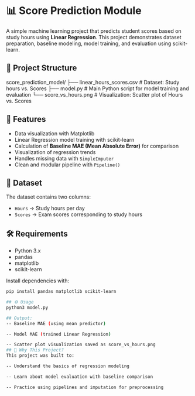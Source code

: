 # 📊 Score Prediction Module

A simple machine learning project that predicts student scores based on study hours using **Linear Regression**. This project demonstrates dataset preparation, baseline modeling, model training, and evaluation using scikit-learn.

## 📂 Project Structure
score_prediction_model/
├── linear_hours_scores.csv # Dataset: Study hours vs. Scores
├── model.py # Main Python script for model training and evaluation
└── score_vs_hours.png # Visualization: Scatter plot of Hours vs. Scores


## 🚀 Features
- Data visualization with Matplotlib
- Linear Regression model training with scikit-learn
- Calculation of **Baseline MAE (Mean Absolute Error)** for comparison
- Visualization of regression trends
- Handles missing data with `SimpleImputer`
- Clean and modular pipeline with `Pipeline()`

## 📁 Dataset
The dataset contains two columns:
- `Hours` → Study hours per day
- `Scores` → Exam scores corresponding to study hours

## 🛠️ Requirements
- Python 3.x
- pandas
- matplotlib
- scikit-learn

Install dependencies with:

```bash
pip install pandas matplotlib scikit-learn

## ⚙️ Usage
python3 model.py

## Output:
-- Baseline MAE (using mean predictor)

-- Model MAE (trained Linear Regression)

-- Scatter plot visualization saved as score_vs_hours.png
## 📌 Why This Project?
This project was built to:

-- Understand the basics of regression modeling

-- Learn about model evaluation with baseline comparison

-- Practice using pipelines and imputation for preprocessing
